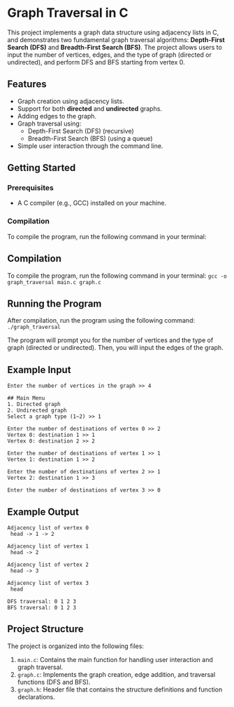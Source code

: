 # Graph Traversal in C
This project implements a graph data structure using adjacency lists in C, 
and demonstrates two fundamental graph traversal algorithms: **Depth-First Search (DFS)** and **Breadth-First Search (BFS)**. 
The project allows users to input the number of vertices, edges, and the type of graph (directed or undirected), and perform DFS and BFS starting from vertex 0.

## Features
- Graph creation using adjacency lists.
- Support for both **directed** and **undirected** graphs.
- Adding edges to the graph.
- Graph traversal using:
  - Depth-First Search (DFS) (recursive)
  - Breadth-First Search (BFS) (using a queue)
- Simple user interaction through the command line.

## Getting Started
### Prerequisites
- A C compiler (e.g., GCC) installed on your machine.

### Compilation
To compile the program, run the following command in your terminal:

## Compilation
To compile the program, run the following command in your terminal:
`gcc -o graph_traversal main.c graph.c`

## Running the Program
After compilation, run the program using the following command:
`./graph_traversal`

The program will prompt you for the number of vertices and the type of graph (directed or undirected). 
Then, you will input the edges of the graph.

## Example Input
```
Enter the number of vertices in the graph >> 4

## Main Menu
1. Directed graph
2. Undirected graph
Select a graph type (1~2) >> 1

Enter the number of destinations of vertex 0 >> 2
Vertex 0: destination 1 >> 1
Vertex 0: destination 2 >> 2

Enter the number of destinations of vertex 1 >> 1
Vertex 1: destination 1 >> 2

Enter the number of destinations of vertex 2 >> 1
Vertex 2: destination 1 >> 3

Enter the number of destinations of vertex 3 >> 0
```


## Example Output
```
Adjacency list of vertex 0
 head -> 1 -> 2

Adjacency list of vertex 1
 head -> 2

Adjacency list of vertex 2
 head -> 3

Adjacency list of vertex 3
 head 

DFS traversal: 0 1 2 3 
BFS traversal: 0 1 2 3
```

## Project Structure
The project is organized into the following files:

1. `main.c`: Contains the main function for handling user interaction and graph traversal.
2. `graph.c`: Implements the graph creation, edge addition, and traversal functions (DFS and BFS).
3. `graph.h`: Header file that contains the structure definitions and function declarations.
